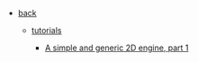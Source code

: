 <!-- sidebar -->

- [back](/)

    - [tutorials](/deepnight.net/tutorials/)

        - [A simple and generic 2D engine, part 1](/deepnight.net/tutorials/game_dev/part_1)
        